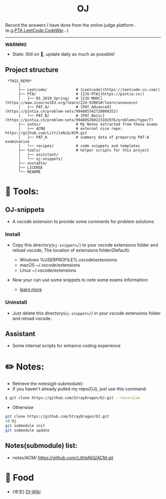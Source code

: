 # <p align="center"> OJ </p>

Record the answers I have done from the online judge platform .(e.g.[PTA](https://pintia.cn/),[LeetCode](https://leetcode.com/),[CodeWar](http://www.codewars.com)...)

---
**WARNING** 
- State: Still on :construction:, update daily as much as possible!
<!-- ## How to test snippets ?
- I recorded some useful algorithms in Tools/Snippets/, and also wrote some unit tests to illustrate the usage of these snippets
- Now, Only support test them manually... :cyclone:
- For example:
```bash
$ export CPLUS_INCLUDE_PATH=<PATH-TO>/OJ/Tools/third_party_libs/unit_test/ # G++
$ g++ test_<TEST_NAME> # Compile single test
$ ./a.out # Check Test Result
```
- Will change this way in the future, expecting! -->

## Project structure
```
 *THIS_REPO*
      │
      ├── Leetcode/             # [Leetcode](https://leetcode-cn.com/)
      ├── PTA/                  # [ZJU-PTA](https://pintia.cn/)
      │   ├── DS_2019_Spring/   # [ZJU-MOOC](https://www.icourse163.org/learn/ZJU-93001#/learn/announce)
      │   ├── PAT_A/            # [PAT_Advanced](https://pintia.cn/problem-sets/994805342720868352)
      │   └── PAT_B/            # [PAT_Basic](https://pintia.cn/problem-sets/994805260223102976/problems/type/7)
      ├── notes/                # My Notes extracted from these exams
      │   ├── ACM@              # external nice repo: https://github.com/LittileNiQ/ACM.git
      │   ├── PAT_A             # summary data of preparing PAT-A examination
      │   └── recipes/          # code snippets and templates
      ├── tools/                # helper scripts for this project 
      │   ├── assistant/
      │   └── oj-snippets/
      ├── unstable/
      ├── LICENSE
      └── README
```

# :triangular_ruler: Tools:
## OJ-snippets
- A vscode extension to provide some comments for problem solutions
### Install
- Copy this directory(`oj-snippets/`) to your vscode extensions folder and reload vscode, The location of extensions folder(Default):
  - Windows %USERPROFILE%\.vscode\extensions
  - macOS ~/.vscode/extensions
  - Linux ~/.vscode/extensions

- Now your can use some snippets to note some exams information:
  - [learn more](tools/oj-snippets/README.md)

### Uninstall
- Just delete this directory(`oj-snippets/`) in your vscode extensions folder and reload vscode.

## Assistant
- Some internal scripts for enhance coding experience


# :pencil2: Notes:
- Retrieve the notes(git-submodule):
- If you haven't already pulled my repo(OJ), just use this command:
```bash
$ git clone https://github.com/StrayDragon/OJ.git --recursive
```
- Otherwise
```bash
git clone https://github.com/StrayDragon/OJ.git
cd Oj
git submodule init
git submodule update
```

## Notes(submodule) list:
- notes/ACM/ https://github.com/LittileNiQ/ACM.git


<!-- # 3rd-party:
:octocat:
- [Catch2](https://github.com/catchorg/Catch2) : A modern, C++-native, header-only, test framework for unit-tests, TDD and BDD
 -->
# :cookie: Food
- (中文) [OI-Wiki](https://oi-wiki.org/)
